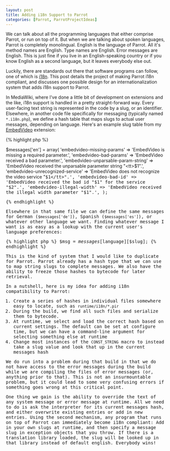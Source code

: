 ```yaml
---
layout: post
title: Adding i18n Support to Parrot
categories: [Parrot, ParrotProjectIdeas]
---
```


We can talk about all the programming languages that either comprise Parrot,
or run on top of it. But when we are talking about spoken languages, Parrot
is completely monolingual. English is the language of Parrot. All it's method
names are English. Type names are English. Error messages are English. This is
just fine if you live in an English-speaking country or if you know English as
a second language, but it leaves everybody else out.

Luckily, there are standards out there that software programs can follow, one
of which is [i18n][]. This post details the project of making Parrot i18n
compliant, and discusses one possible design for an internationalization
system that adds i18n support to Parrot.

[i18n]: http://en.wikipedia.org/wiki/Internationalization_and_localization

In MediaWiki, where I've done a little bit of development on extensions and
the like, i18n support is handled in a pretty straight-forward way. Every
user-facing text string is represented in the code by a slug, or an identifier.
Elsewhere, in another code file specifically for messaging (typically named
`*.i18n.php`), we define a hash table that maps slugs to actual user messages,
depending on language. Here's an example slug table from my [EmbedVideo][]
extension:

[EmbedVideo]: https://github.com/Whiteknight/mediawiki-embedvideo

{% highlight php %}

$messages['en'] = array(
    'embedvideo-missing-params' =>
        'EmbedVideo is missing a required parameter.',
    'embedvideo-bad-params' =>
        'EmbedVideo received a bad parameter.',
    'embedvideo-unparsable-param-string' =>
        'EmbedVideo received the unparsable parameter string "<tt>$1</tt>".',
    'embedvideo-unrecognized-service' =>
        'EmbedVideo does not recognize the video service "<tt>$1</tt>".',
    'embedvideo-bad-id' =>
        'EmbedVideo received the bad id "$1" for the service "$2".',
    'embedvideo-illegal-width' =>
        'EmbedVideo received the illegal width parameter "$1".',
);

{% endhighlight %}

Elsewhere in that same file we can define the same messages for German
(`$messages['de']`), Spanish (`$messages['es']`), or whatever other language
we want. Finding whatever message I want is as easy as a lookup with the
current user's language preferences:

{% highlight php %}
$msg = $messages[$language][$slug];
{% endhighlight %}

This is the kind of system that I would like to duplicate for Parrot. Parrot
already has a hash type that we can use to map string slugs to complete
messages. We also have the ability to freeze those hashes to bytecode for
later retrieval.

In a nutshell, here is my idea for adding i18n compatibility to Parrot:

1. Create a series of hashes in individual files somewhere easy to locate,
   such as `runtime/i18n/*.pir`
2. During the build, we find all such files and serialize them to bytecode.
3. At runtime, we select and load the correct hash based on current settings.
   The default can be set at configure time, but we can have a command-line
   argument for selecting something else at runtime
4. Change most instances of the `CONST_STRING` macro to instead take a slug
   value and look that up in the current messages hash

We do run into a problem during that build in that we do not have access to
the error messages during the build while we are compiling the files of error
messages (or, anything prior to that). This is not an insurmountable problem,
but it could lead to some very confusing errors if something goes wrong at
this critical point.

One thing we gain is the ability to override the text of any system message or
error message at runtime. All we need to do is ask the interpreter for its
current messages hash, and either overwrite existing entries or add in new
entries. Using the second mechanism, any program that runs on top of Parrot
can immediately become i18n compliant: Add in your own slugs at runtime, and
then specify a message slug in exception objects that you throw. If there is
a translation library loaded, the slug will be looked up in that library
instead of default english. Everybody wins!
